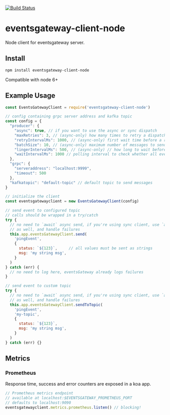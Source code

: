 [![Build Status](https://travis-ci.org/topfreegames/eventsgateway-client-node.svg?branch=master)](https://travis-ci.org/topfreegames/eventsgateway-client-node)

# eventsgateway-client-node
Node client for eventsgateway server.


## Install

```
npm install eventsgateway-client-node
```

Compatible with node 6+

## Example Usage

```javascript
const EventsGatewayClient = require('eventsgateway-client-node')

// config containing grpc server address and kafka topic
const config = {
  "producer": {
    "async": true, // if you want to use the async or sync dispatch
    "maxRetries": 3, // (async-only) how many times to retry a dispatch if it fails
    "retryIntervalMs": 1000, // (async-only) first wait time before a retry, formula => 2^retryNumber * retryInterval
    "batchSize": 10, // (async-only) maximum number of messages to send in a batch
    "lingerIntervalMs": 500, // (async-only) // how long to wait before sending messages, in the hopes of filling the batch
    "waitIntervalMs": 1000 // polling interval to check whether all events were sent before shutting down
  },
  "grpc": {
    "serveraddress": "localhost:9999",
    "timeout": 500
  },
  "kafkatopic": "default-topic" // default topic to send messages
}

// initialize the client
const eventsgatewayclient = new EventsGatewayClient(config)

// send event to configured topic
// calls should be wrapped in a try/catch
try {
  // no need to `await` async send, if you're using sync client, use `await`
  // as well, and handle failures
  this.app.eventsGatewayClient.send(
    'pingEvent',
    {
      status: `${123}`,     // all values must be sent as strings
      msg: 'my string msg',
    }
  )
} catch (err) {
  // no need to log here, eventsGateway already logs failures
}

// send event to custom topic
try {
  // no need to `await` async send, if you're using sync client, use `await`
  // as well, and handle failures
  this.app.eventsGatewayClient.sendToTopic(
    'pingEvent',
    'my-topic',
    {
      status: `${123}`,
      msg: 'my string msg',
    }
  )
} catch (err) {}
```

## Metrics

### Prometheus

Response time, success and error counters are exposed in a koa app.
```javascript
// Prometheus metrics endpoint
// available at localhost:$EVENTSGATEWAY_PROMETHEUS_PORT
// defaults to localhost:9090
eventsgatewayclient.metrics.prometheus.listen() // blocking!
```
